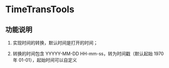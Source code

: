 # TimeTransTools

## 功能说明

1. 实现时间的转换，默认时间是打开的时间；

2. 转换的时间包含 YYYYY-MM-DD HH-mm-ss，转为时间戳（默认起始 1970年 01-01），起始时间可以自定义

